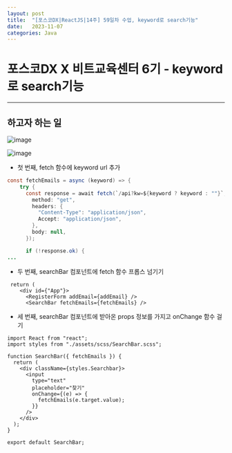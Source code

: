 ```yaml
---
layout: post
title:  "[포스코DX|ReactJS|14주] 59일차 수업, keyword로 search기능"
date:   2023-11-07
categories: Java
---
```


# 포스코DX X 비트교육센터 6기 - keyword로 search기능

---

## 하고자 하는 일

![image](https://github.com/talkingOrange/talkingOrange.github.io/assets/88815795/041a64fe-5207-4d34-831c-c4ca1e98d637)

![image](https://github.com/talkingOrange/talkingOrange.github.io/assets/88815795/aa1366c9-269e-4799-b2ea-6a9c5a28acae)

- 첫 번째, fetch 함수에 keyword url 추가

```java
const fetchEmails = async (keyword) => {
    try {
      const response = await fetch(`/api?kw=${keyword ? keyword : ""}`, {
        method: "get",
        headers: {
          "Content-Type": "application/json",
          Accept: "application/json",
        },
        body: null,
      });

      if (!response.ok) {
...
```

- 두 번째, searchBar 컴포넌트에 fetch 함수 프롭스 넘기기

```
 return (
    <div id={"App"}>
      <RegisterForm addEmail={addEmail} />
      <SearchBar fetchEmails={fetchEmails} />
```

- 세 번째, searchBar 컴포넌트에 받아온 props 정보를 가지고 onChange 함수 걸기

```
import React from "react";
import styles from "./assets/scss/SearchBar.scss";

function SearchBar({ fetchEmails }) {
  return (
    <div className={styles.Searchbar}>
      <input
        type="text"
        placeholder="찾기"
        onChange={(e) => {
          fetchEmails(e.target.value);
        }}
      />
    </div>
  );
}

export default SearchBar;

```
